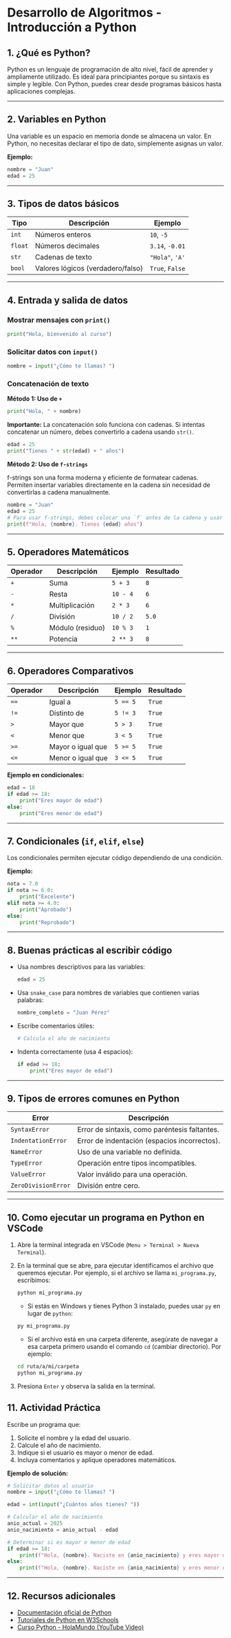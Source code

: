 # Desarrollo de Algoritmos - Introducción a Python

## 1. ¿Qué es Python?

Python es un lenguaje de programación de alto nivel, fácil de aprender y ampliamente utilizado. Es ideal para principiantes porque su sintaxis es simple y legible. Con Python, puedes crear desde programas básicos hasta aplicaciones complejas.

---

## 2. Variables en Python

Una variable es un espacio en memoria donde se almacena un valor. En Python, no necesitas declarar el tipo de dato, simplemente asignas un valor.

**Ejemplo:**

```python
nombre = "Juan"
edad = 25
```

---

## 3. Tipos de datos básicos

| Tipo    | Descripción                       | Ejemplo         |
| ------- | --------------------------------- | --------------- |
| `int`   | Números enteros                   | `10`, `-5`      |
| `float` | Números decimales                 | `3.14`, `-0.01` |
| `str`   | Cadenas de texto                  | `"Hola"`, `'A'` |
| `bool`  | Valores lógicos (verdadero/falso) | `True`, `False` |

---

## 4. Entrada y salida de datos

### Mostrar mensajes con `print()`

```python
print("Hola, bienvenido al curso")
```

### Solicitar datos con `input()`

```python
nombre = input("¿Cómo te llamas? ")
```

### Concatenación de texto

**Método 1: Uso de `+`**

```python
print("Hola, " + nombre)
```

**Importante:**  La concatenación solo funciona con cadenas. Si intentas concatenar un número, debes convertirlo a cadena usando `str()`.


```python
edad = 25
print("Tienes " + str(edad) + " años")
```


**Método 2: Uso de `f-strings`**

f-strings son una forma moderna y eficiente de formatear cadenas. Permiten insertar variables directamente en la cadena sin necesidad de convertirlas a cadena manualmente.

```python
nombre = "Juan"
edad = 25
# Para usar f-strings, debes colocar una `f` antes de la cadena y usar llaves `{}` para insertar variables.
print(f"Hola, {nombre}. Tienes {edad} años")
```


---

## 5. Operadores Matemáticos

| Operador | Descripción      | Ejemplo  | Resultado |
| -------- | ---------------- | -------- | --------- |
| `+`      | Suma             | `5 + 3`  | `8`       |
| `-`      | Resta            | `10 - 4` | `6`       |
| `*`      | Multiplicación   | `2 * 3`  | `6`       |
| `/`      | División         | `10 / 2` | `5.0`     |
| `%`      | Módulo (residuo) | `10 % 3` | `1`       |
| `**`     | Potencia         | `2 ** 3` | `8`       |

---

## 6. Operadores Comparativos

| Operador | Descripción       | Ejemplo  | Resultado |
| -------- | ----------------- | -------- | --------- |
| `==`     | Igual a           | `5 == 5` | `True`    |
| `!=`     | Distinto de       | `5 != 3` | `True`    |
| `>`      | Mayor que         | `5 > 3`  | `True`    |
| `<`      | Menor que         | `3 < 5`  | `True`    |
| `>=`     | Mayor o igual que | `5 >= 5` | `True`    |
| `<=`     | Menor o igual que | `3 <= 5` | `True`    |

**Ejemplo en condicionales:**

```python
edad = 18
if edad >= 18:
    print("Eres mayor de edad")
else:
    print("Eres menor de edad")
```

---

## 7. Condicionales (`if`, `elif`, `else`)

Los condicionales permiten ejecutar código dependiendo de una condición.

**Ejemplo:**

```python
nota = 7.0
if nota >= 6.0:
    print("Excelente")
elif nota >= 4.0:
    print("Aprobado")
else:
    print("Reprobado")
```

---

## 8. Buenas prácticas al escribir código

- Usa nombres descriptivos para las variables:
  ```python
  edad = 25
  ```
- Usa `snake_case` para nombres de variables que contienen varias palabras:
  ```python
  nombre_completo = "Juan Pérez"
  ```
- Escribe comentarios útiles:
  ```python
  # Calcula el año de nacimiento
  ```
- Indenta correctamente (usa 4 espacios):
  ```python
  if edad >= 18:
      print("Eres mayor de edad")
  ```
  


---

## 9. Tipos de errores comunes en Python

| Error               | Descripción                                   |
| ------------------- | --------------------------------------------- |
| `SyntaxError`       | Error de sintaxis, como paréntesis faltantes. |
| `IndentationError`  | Error de indentación (espacios incorrectos).  |
| `NameError`         | Uso de una variable no definida.              |
| `TypeError`         | Operación entre tipos incompatibles.          |
| `ValueError`        | Valor inválido para una operación.            |
| `ZeroDivisionError` | División entre cero.                          |

---

## 10. Como ejecutar un programa en Python en VSCode

1. Abre la terminal integrada en VSCode (`Menu > Terminal > Nueva Terminal`).

2. En la terminal que se abre, para ejecutar identificamos el archivo que queremos ejecutar. Por ejemplo, si el archivo se llama `mi_programa.py`, escribimos:

   ```bash
   python mi_programa.py
   ```

   - Si estás en Windows y tienes Python 3 instalado, puedes usar `py` en lugar de `python`:

   ```bash
   py mi_programa.py
   ```
   - Si el archivo está en una carpeta diferente, asegúrate de navegar a esa carpeta primero usando el comando `cd` (cambiar directorio). Por ejemplo:

   ```bash
   cd ruta/a/mi/carpeta
   python mi_programa.py
    ```

3. Presiona `Enter` y observa la salida en la terminal.

## 11. Actividad Práctica

Escribe un programa que:

1. Solicite el nombre y la edad del usuario.
2. Calcule el año de nacimiento.
3. Indique si el usuario es mayor o menor de edad.
4. Incluya comentarios y aplique operadores matemáticos.

**Ejemplo de solución:**

```python
# Solicitar datos al usuario
nombre = input("¿Cómo te llamas? ")

edad = int(input("¿Cuántos años tienes? "))

# Calcular el año de nacimiento
anio_actual = 2025
anio_nacimiento = anio_actual - edad

# Determinar si es mayor o menor de edad
if edad >= 18:
    print(f"Hola, {nombre}. Naciste en {anio_nacimiento} y eres mayor de edad.")
else:
    print(f"Hola, {nombre}. Naciste en {anio_nacimiento} y eres menor de edad.")
```

---

## 12. Recursos adicionales

- [Documentación oficial de Python](https://docs.python.org/3/)
- [Tutoriales de Python en W3Schools](https://www.w3schools.com/python/)
- [Curso Python - HolaMundo (YouTube Video)](https://youtu.be/tQZy0U8s9LY?si=YVLLWzhyM0Lthjl8)


